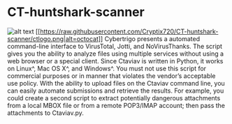 # CT-huntshark-scanner

![alt text](https://raw.githubusercontent.com/Cryptix720/CT-huntshark-scanner/ctlogo.png)
[[https://raw.githubusercontent.com/Cryptix720/CT-huntshark-scanner/ctlogo.png|alt=octocat]]
Cybertrigo presents a automated command-line interface to VirusTotal, Jotti, and NoVirusThanks.
The script gives you the ability to analyze files using multiple services without using a web
browser or a special client. Since Ctaviav is written in Python, it works on Linux^, Mac OS X^, and
Windows^. You must not use this script for commercial purposes or in manner that violates
the vendor’s acceptable use policy.
With the ability to upload files on the Ctaviav command line, you can easily automate submissions
and retrieve the results. For example, you could create a second script to extract
potentially dangerous attachments from a local MBOX file or from a remote POP3/IMAP
account; then pass the attachments to Ctaviav.py.
